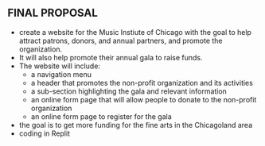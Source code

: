 ## FINAL PROPOSAL
- create a website for the Music Instiute of Chicago with the goal to help attract patrons, donors, and annual partners, and promote the organization.
- It will also help promote their annual gala to raise funds. 
- The website will include:
  - a navigation menu
  - a header that promotes the non-profit organization and its activities
  - a sub-section highlighting the gala and relevant information
  - an online form page that will allow people to donate to the non-profit organization
  - an online form page to register for the gala
- the goal is to get more funding for the fine arts in the Chicagoland area
- coding in Replit 
